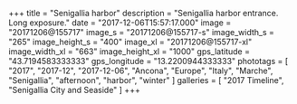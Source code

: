 +++
title = "Senigallia harbor"
description = "Senigallia harbor entrance. Long exposure."
date = "2017-12-06T15:57:17.000"
image = "20171206@155717"
image_s = "20171206@155717-s"
image_width_s = "265"
image_height_s = "400"
image_xl = "20171206@155717-xl"
image_width_xl = "663"
image_height_xl = "1000"
gps_latitude = "43.7194583333333"
gps_longitude = "13.2200944333333"
phototags = [ "2017", "2017-12", "2017-12-06", "Ancona", "Europe", "Italy", "Marche", "Senigallia", "afternoon", "harbor", "winter" ]
galleries = [ "2017 Timeline", "Senigallia City and Seaside" ]
+++
